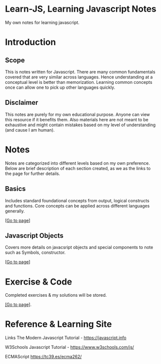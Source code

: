 # Learn-JS, Learning Javascript Notes
My own notes for learning javascript.

# Introduction

## Scope
This is notes written for Javascript. There are many common fundamentals covered that are very similar across languages. Hence understanding at a conceptual level is better than memorization. Learning common concepts once can allow one to pick up other languages quickly.

## Disclaimer
This notes are purely for my own educational purpose. Anyone can view this resource if it benefits them. Also materials here are not meant to be exhaustive and might contain mistakes based on my level of understanding (and cause I am human).

# Notes
Notes are categorized into different levels based on my own preference. Below are brief description of each section created, as we as the links to the page for further details.

## Basics 
Includes standard foundational concepts from output, logical constructs and functions. Core concepts can be applied across different languages generally.

[[Go to page](./basics/README.md#basics-back-to-main)]

## Javascript Objects
Covers more details on javacsript objects and special components to note such as Symbols, constructor.

[[Go to page](./javascript-objects/README.md#javascript-objects-back-to-main)]

# Exercise & Code 
Completed exercises & my solutions will be stored.

[[Go to page]](/exercises/README.md#exercises-back-to-main).

# Reference & Learning Site

Links 
The Modern Javascript Tutorial - https://javascript.info
 
W3Schools Javascript Tutorial - https://www.w3schools.com/js/

ECMAScript https://tc39.es/ecma262/
